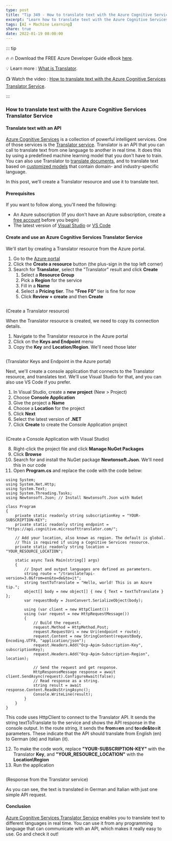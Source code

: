```yaml
---
type: post
title: "Tip 349 - How to translate text with the Azure Cognitive Services Translator Service"
excerpt: "Learn how to translate text with the Azure Cognitive Services Translator Service"
tags: [AI + Machine Learning]
share: true
date: 2022-01-19 08:00:00
---
```


::: tip 

:fire:  :fire:  Download the FREE Azure Developer Guide eBook [here](http://aka.ms/azuredevebook?WT.mc_id=docs-azuredevtips-azureappsdev).

:bulb: Learn more : [What is Translator](https://docs.microsoft.com/azure/cognitive-services/translator/translator-overview?WT.mc_id=docs-azuredevtips-azureappsdev). 

:tv: Watch the video : [How to translate text with the Azure Cognitive Services Translator Service](https://youtu.be/-qhq1eu2d40?WT.mc_id=youtube-azuredevtips-azureappsdev).

:::

### How to translate text with the Azure Cognitive Services Translator Service

#### Translate text with an API
[Azure Cognitive Services](https://docs.microsoft.com/azure/cognitive-services/what-are-cognitive-services?WT.mc_id=docs-azuredevtips-azureappsdev) is a collection of powerful intelligent services. One of those services is the [Translator service](https://docs.microsoft.com/azure/cognitive-services/translator/translator-overview?WT.mc_id=docs-azuredevtips-azureappsdev). Translator is an API that you can call to translate text from one language to another in real time. It does this by using a predefined machine learning model that you don't have to train. You can also use Translator to [translate documents](https://docs.microsoft.com/azure/cognitive-services/translator/document-translation/overview?WT.mc_id=docs-azuredevtips-azureappsdev), and to translate text based on [customized models](https://docs.microsoft.com/azure/cognitive-services/translator/custom-translator/overview?WT.mc_id=docs-azuredevtips-azureappsdev) that contain domain- and industry-specific language. 

In this post, we'll create a Translator resource and use it to translate text.

#### Prerequisites
If you want to follow along, you'll need the following:
* An Azure subscription (If you don't have an Azure subscription, create a [free account](https://azure.microsoft.com/free/?WT.mc_id=azure-azuredevtips-azureappsdev) before you begin)
* The latest version of [Visual Studio](https://visualstudio.microsoft.com/?WT.mc_id=microsoft-azuredevtips-azureappsdev) or [VS Code](https://code.visualstudio.com/?WT.mc_id=other-azuredevtips-azureappsdev)

#### Create and use an Azure Cognitive Services Translator Service
We'll start by creating a Translator resource from the Azure portal.

1. Go to the [Azure portal](https://portal.azure.com/?WT.mc_id=azure-azuredevtips-azureappsdev)
2. Click the **Create a resource** button (the plus-sign in the top left corner) 
3. Search for **Translator**, select the "Translator" result and click **Create**
   1. Select a **Resource Group** 
   2. Pick a **Region** for the service
   3. Fill in a **Name**
   4. Select a **Pricing tier**. The **"Free F0"** tier is fine for now
   5. Click **Review + create** and then **Create**

<img :src="$withBase('/files/133create.png')">

(Create a Translator resource)

When the Translator resource is created, we need to copy its connection details.

1. Navigate to the Translator resource in the Azure portal
2. Click on the **Keys and Endpoint** menu
3. Copy the **Key** and **Location/Region**. We'll need those later

<img :src="$withBase('/files/133keys.png')">

(Translator Keys and Endpoint in the Azure portal)

Next, we'll create a console application that connects to the Translator resource, and translates text. We'll use Visual Studio for that, and you can also use VS Code if you prefer. 

1. In Visual Studio, create a **new project** (New > Project)
2. Choose **Console Application**
3. Give the project a **Name**
4. Choose a **Location** for the project
5. Click **Next**
6. Select the latest version of **.NET**
7. Click **Create** to create the Console Application project

<img :src="$withBase('/files/133consoleproject.png')">

(Create a Console Application with Visual Studio)

8. Right-click the project file and click **Manage NuGet Packages**
9. Click **Browse**
10. Search for and install the NuGet package **Newtonsoft.Json**. We'll need this in our code
11. Open **Program.cs** and replace the code with the code below:

```
using System;
using System.Net.Http;
using System.Text;
using System.Threading.Tasks;
using Newtonsoft.Json; // Install Newtonsoft.Json with NuGet

class Program
{
    private static readonly string subscriptionKey = "YOUR-SUBSCRIPTION-KEY";
    private static readonly string endpoint = "https://api.cognitive.microsofttranslator.com/";

    // Add your location, also known as region. The default is global.
    // This is required if using a Cognitive Services resource.
    private static readonly string location = "YOUR_RESOURCE_LOCATION";

    static async Task Main(string[] args)
    {
        // Input and output languages are defined as parameters.
        string route = "/translate?api-version=3.0&from=en&to=de&to=it";
        string textToTranslate = "Hello, world! This is an Azure tip.";
        object[] body = new object[] { new { Text = textToTranslate } };
        var requestBody = JsonConvert.SerializeObject(body);

        using (var client = new HttpClient())
        using (var request = new HttpRequestMessage())
        {
            // Build the request.
            request.Method = HttpMethod.Post;
            request.RequestUri = new Uri(endpoint + route);
            request.Content = new StringContent(requestBody, Encoding.UTF8, "application/json");
            request.Headers.Add("Ocp-Apim-Subscription-Key", subscriptionKey);
            request.Headers.Add("Ocp-Apim-Subscription-Region", location);

            // Send the request and get response.
            HttpResponseMessage response = await client.SendAsync(request).ConfigureAwait(false);
            // Read response as a string.
            string result = await response.Content.ReadAsStringAsync();
            Console.WriteLine(result);
        }
    }
}
```
This code uses HttpClient to connect to the Translator API. It sends the string textToTranslate to the service and shows the API response in the console output. In the route string, it sends the **from=en** and **to=de&to=it** parameters. These indicate that the API should translate from English (en) to German (de) and Italian (it).

12. To make the code work, replace **"YOUR-SUBSCRIPTION-KEY"** with the Translator **Key**, and **"YOUR_RESOURCE_LOCATION"** with the **Location\Region**
13. Run the application

<img :src="$withBase('/files/133result.png')">

(Response from the Translator service)

As you can see, the text is translated in German and Italian with just one simple API request. 

#### Conclusion
[Azure Cognitive Services Translator Service](https://docs.microsoft.com/azure/cognitive-services/translator/translator-overview?WT.mc_id=docs-azuredevtips-azureappsdev) enables you to translate text to different languages in real time. You can use it from any programming language that can communicate with an API, which makes it really easy to use. Go and check it out!